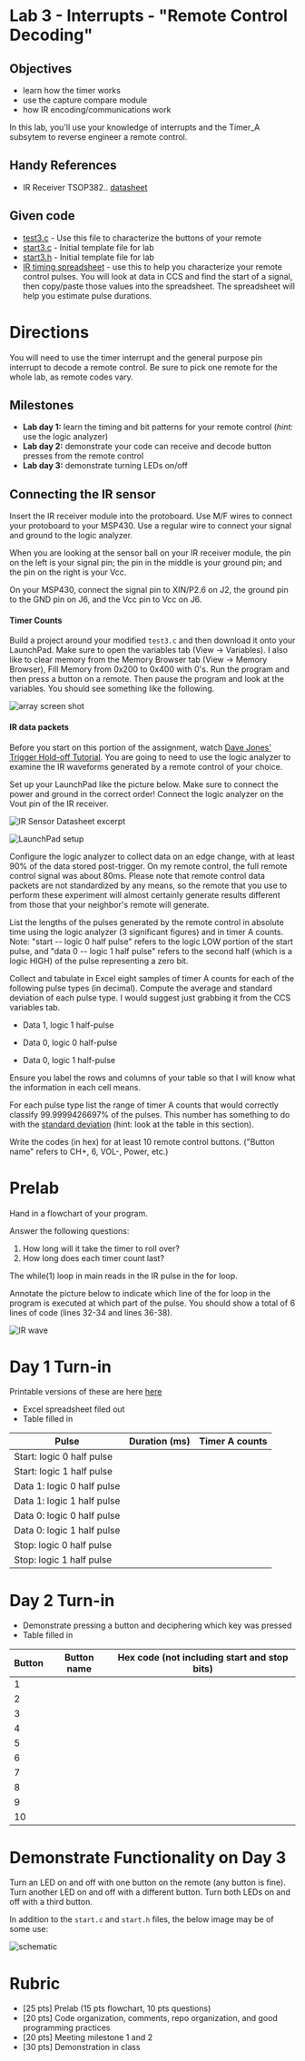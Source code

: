 # Lab 3 - Interrupts - "Remote Control Decoding"

## Objectives

- learn how the timer works
- use the capture compare module
- how IR encoding/communications work

In this lab, you'll use your knowledge of interrupts and the Timer_A subsytem to
reverse engineer a remote control.

## Handy References

- IR Receiver TSOP382.. [datasheet](../../references/tsop382.pdf)

## Given code

- [test3.c](test3.c) - Use this file to characterize the buttons of your remote
- [start3.c](start3.c) - Initial template file for lab
- [start3.h](start3.h) - Initial template file for lab
- [IR timing spreadsheet](ir_remote.xlsx) - use this to help you characterize
your remote control pulses. You will look at data in CCS and find the start
of a signal, then copy/paste those values into the spreadsheet. The spreadsheet
will help you estimate pulse durations.

# Directions

You will need to use the timer interrupt and the general purpose pin interrupt
to decode a remote control.  Be sure to pick one remote for the whole lab, as
remote codes vary.

## Milestones

- **Lab day 1:** learn the timing and bit patterns for your remote control (*hint:* use the logic analyzer)
- **Lab day 2:** demonstrate your code can receive and decode button presses from the remote control
- **Lab day 3:** demonstrate turning LEDs on/off

## Connecting the IR sensor

Insert the IR receiver module into the protoboard.  Use M/F wires to connect
your protoboard to your MSP430. Use a regular wire to connect your signal and
ground to the logic analyzer.

When you are looking at the sensor ball on your IR receiver module, the pin on
the left is your signal pin; the pin in the middle is your ground pin; and the
pin on the right is your Vcc.  

On your MSP430, connect the signal pin to XIN/P2.6 on J2, the ground pin to the
GND pin on J6, and the Vcc pin to Vcc on J6.  

#### Timer Counts

Build a project around your modified `test3.c` and then download it onto your
LaunchPad. Make sure to open the variables tab (View -> Variables). I also like
to clear memory from the Memory Browser tab (View -> Memory Browser), Fill
Memory from 0x200 to 0x400 with 0's. Run the program and then press a button on
a remote. Then pause the program and look at the variables. You should see
something like the following.

![array screen shot](arrayScreenShot.gif)

#### IR data packets

Before you start on this portion of the assignment, watch
[Dave Jones' Trigger Hold-off Tutorial](http://www.youtube.com/watch?v=ta096oBzSac).
You are going to need to use the logic analyzer to examine the IR waveforms
generated by a remote control of your choice.

Set up your LaunchPad like the picture below. Make sure to connect the power and
ground in the correct order! Connect the logic analyzer on the Vout pin of
the IR receiver.

![IR Sensor Datasheet excerpt](ir_sensor.jpg)

![LaunchPad setup](launchpadSetup.jpg)

Configure the logic analyzer to collect data on an edge change, with at least
90% of the data stored post-trigger.  On my remote control, the full remote
control signal was about 80ms. Please note that remote control data packets
are not standardized by any means, so the remote that you use to perform these
experiment will almost certainly generate results different  from those that
your neighbor's remote will generate.

List the lengths of the pulses generated by the remote control in absolute time
using the logic analyzer (3 significant figures) and in timer A counts.  
Note: "start -- logic 0 half pulse" refers to the logic LOW portion of the start
pulse, and "data 0 -- logic 1 half pulse" refers to the second half (which is a
  logic HIGH) of the pulse representing a zero bit.



Collect and tabulate in Excel eight samples of timer A counts for each of the
following pulse types (in decimal). Compute the average and standard deviation
of each pulse type. I would suggest just grabbing it from the CCS variables tab.

- Data 1, logic 1 half-pulse

- Data 0, logic 0 half-pulse

- Data 0, logic 1 half-pulse

Ensure you label the rows and columns of your table so that I will know what
the information in each cell means.

For each pulse type list the range of timer A counts that would correctly
classify 99.9999426697% of the pulses. This number has something to do with the
[standard deviation](http://en.wikipedia.org/wiki/Standard_deviation#Rules_for_normally_distributed_data)
(hint: look at the table in this section).

Write the codes (in hex) for at least 10 remote control buttons.  ("Button name"
refers to CH+, 6, VOL-, Power, etc.)

# Prelab

Hand in a flowchart of your program.

Answer the following questions:

1. How long will it take the timer to roll over?
1. How long does each timer count last?

The while(1) loop in main reads in the IR pulse in the for loop.

Annotate the picture below to indicate which line of the for loop in the program
is executed at which part of the pulse. You should show a total of 6 lines of
code (lines 32-34 and lines 36-38).

![IR wave](irWave.gif)

# Day 1 Turn-in

Printable versions of these are here [here](tables.html)

- Excel spreadsheet filed out
- Table filled in

| Pulse | Duration (ms)	| Timer A counts |
|-------|---------------|----------------|
| Start: logic 0 half pulse  | | |
| Start: logic 1 half pulse  | | | 	 
| Data 1: logic 0 half pulse | | | 	 
| Data 1: logic 1 half pulse | | |	 
| Data 0: logic 0 half pulse | | |	 
| Data 0: logic 1 half pulse | | |	 
| Stop: logic 0 half pulse   | | |
| Stop: logic 1 half pulse   | | |

# Day 2 Turn-in

- Demonstrate pressing a button and deciphering which key was pressed
- Table filled in

| Button | Button name | Hex code (not including start and stop bits) |
|--------|-------------|----------------------------------------------|
| 1      | | |	 
| 2      | | |
| 3      | | |	 
| 4      | | |
| 5      | | |	 
| 6      | | |
| 7      | | |
| 8      | | |
| 9      | | |
| 10     | | |


# Demonstrate Functionality on Day 3

Turn an LED on and off with one button on the remote (any button is fine). Turn
another LED on and off with a different button.  Turn both LEDs on and off with
a third button.

In addition to the `start.c` and `start.h` files, the below image may be of some use:

![schematic](schematic.jpg)

# Rubric

- [25 pts] Prelab (15 pts flowchart, 10 pts questions)
- [20 pts] Code organization, comments, repo organization, and good programming practices
- [20 pts] Meeting milestone 1 and 2
- [30 pts] Demonstration in class
